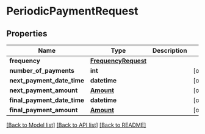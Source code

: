 # PeriodicPaymentRequest

## Properties
Name | Type | Description | Notes
------------ | ------------- | ------------- | -------------
**frequency** | [**FrequencyRequest**](FrequencyRequest.md) |  | 
**number_of_payments** | **int** |  | [optional] 
**next_payment_date_time** | **datetime** |  | [optional] 
**next_payment_amount** | [**Amount**](Amount.md) |  | [optional] 
**final_payment_date_time** | **datetime** |  | [optional] 
**final_payment_amount** | [**Amount**](Amount.md) |  | [optional] 

[[Back to Model list]](../README.md#documentation-for-models) [[Back to API list]](../README.md#documentation-for-api-endpoints) [[Back to README]](../README.md)


